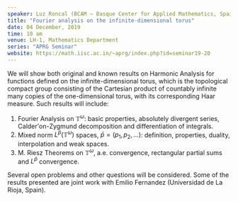 ```yaml
---
speaker: Luz Roncal (BCAM – Basque Center for Applied Mathematics, Spain)
title: "Fourier analysis on the infinite-dimensional torus"
date: 04 December, 2019
time: 10 am
venue: LH-1, Mathematics Department
series: "APRG Seminar"
website: https://math.iisc.ac.in/~aprg/index.php?id=seminar19-20
---
```


We will show both original and known results on Harmonic Analysis for
functions defined on the infinite-dimensional torus, which is the
topological compact group consisting of the Cartesian product of
countably infinite many copies of the one-dimensional torus, with
its corresponding Haar measure. Such results will include:
1. Fourier Analysis on $\mathbb{T}^{\omega}$: basic properties,
absolutely divergent series, Calder\'on-Zygmund decomposition
and differentiation of integrals.
2. Mixed norm $L^{\bar{p}}(\mathbb{T}^{\omega})$ spaces,
$\bar{p}=(p_1,p_2,\ldots)$: definition, properties, duality,
interpolation and weak spaces.
3. M. Riesz Theorems on $\mathbb{T}^{\omega}$, a.e. convergence,
rectangular partial sums and $L^{\bar{p}}$ convergence.

Several open problems and other questions will be considered.  Some of
the results presented are joint work with Emilio Fernandez
(Universidad de La Rioja, Spain).

